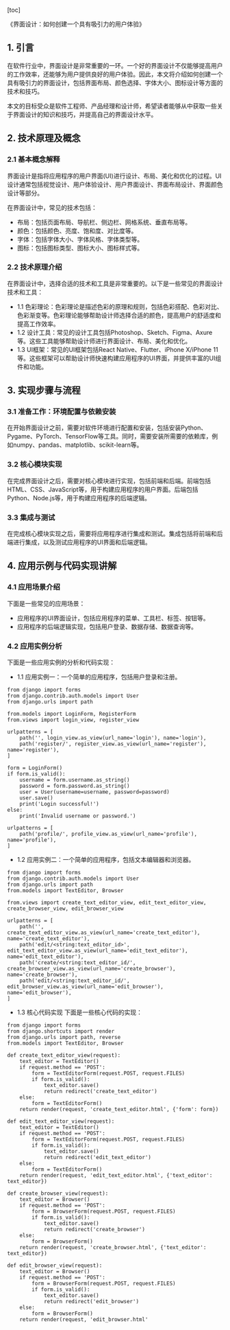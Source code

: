 
[toc]                    
                
                
《界面设计：如何创建一个具有吸引力的用户体验》

## 1. 引言

在软件行业中，界面设计是非常重要的一环。一个好的界面设计不仅能够提高用户的工作效率，还能够为用户提供良好的用户体验。因此，本文将介绍如何创建一个具有吸引力的界面设计，包括界面布局、颜色选择、字体大小、图标设计等方面的技术和技巧。

本文的目标受众是软件工程师、产品经理和设计师，希望读者能够从中获取一些关于界面设计的知识和技巧，并提高自己的界面设计水平。

## 2. 技术原理及概念

### 2.1 基本概念解释

界面设计是指将应用程序的用户界面(UI)进行设计、布局、美化和优化的过程。UI设计通常包括视觉设计、用户体验设计、用户界面设计、界面布局设计、界面颜色设计等部分。

在界面设计中，常见的技术包括：

- 布局：包括页面布局、导航栏、侧边栏、网格系统、垂直布局等。
- 颜色：包括颜色、亮度、饱和度、对比度等。
- 字体：包括字体大小、字体风格、字体类型等。
- 图标：包括图标类型、图标大小、图标样式等。

### 2.2 技术原理介绍

在界面设计中，选择合适的技术和工具是非常重要的。以下是一些常见的界面设计技术和工具：

- 1.1 色彩理论：色彩理论是描述色彩的原理和规则，包括色彩搭配、色彩对比、色彩渐变等。色彩理论能够帮助设计师选择合适的颜色，提高用户的舒适度和提高工作效率。
- 1.2 设计工具：常见的设计工具包括Photoshop、Sketch、Figma、Axure等。这些工具能够帮助设计师进行界面设计、布局、美化和优化。
- 1.3 UI框架：常见的UI框架包括React Native、Flutter、iPhone X/iPhone 11等。这些框架可以帮助设计师快速构建应用程序的UI界面，并提供丰富的UI组件和功能。

## 3. 实现步骤与流程

### 3.1 准备工作：环境配置与依赖安装

在开始界面设计之前，需要对软件环境进行配置和安装，包括安装Python、Pygame、PyTorch、TensorFlow等工具。同时，需要安装所需要的依赖库，例如numpy、pandas、matplotlib、scikit-learn等。

### 3.2 核心模块实现

在完成界面设计之后，需要对核心模块进行实现，包括前端和后端。前端包括HTML、CSS、JavaScript等，用于构建应用程序的用户界面。后端包括Python、Node.js等，用于构建应用程序的后端逻辑。

### 3.3 集成与测试

在完成核心模块实现之后，需要将应用程序进行集成和测试。集成包括将前端和后端进行集成，以及测试应用程序的UI界面和后端逻辑。

## 4. 应用示例与代码实现讲解

### 4.1 应用场景介绍

下面是一些常见的应用场景：

- 应用程序的UI界面设计，包括应用程序的菜单、工具栏、标签、按钮等。
- 应用程序的后端逻辑实现，包括用户登录、数据存储、数据查询等。

### 4.2 应用实例分析

下面是一些应用实例的分析和代码实现：

- 1.1 应用实例一：一个简单的应用程序，包括用户登录和注册。
```
from django import forms
from django.contrib.auth.models import User
from django.urls import path

from.models import LoginForm, RegisterForm
from.views import login_view, register_view

urlpatterns = [
    path('', login_view.as_view(url_name='login'), name='login'),
    path('register/', register_view.as_view(url_name='register'), name='register'),
]

form = LoginForm()
if form.is_valid():
    username = form.username.as_string()
    password = form.password.as_string()
    user = User(username=username, password=password)
    user.save()
    print('Login successful!')
else:
    print('Invalid username or password.')

urlpatterns = [
    path('profile/', profile_view.as_view(url_name='profile'), name='profile'),
]
```
- 1.2 应用实例二：一个简单的应用程序，包括文本编辑器和浏览器。
```
from django import forms
from django.contrib.auth.models import User
from django.urls import path
from.models import TextEditor, Browser

from.views import create_text_editor_view, edit_text_editor_view, create_browser_view, edit_browser_view

urlpatterns = [
    path('', create_text_editor_view.as_view(url_name='create_text_editor'), name='create_text_editor'),
    path('edit/<string:text_editor_id>', edit_text_editor_view.as_view(url_name='edit_text_editor'), name='edit_text_editor'),
    path('create/<string:text_editor_id/', create_browser_view.as_view(url_name='create_browser'), name='create_browser'),
    path('edit/<string:text_editor_id/', edit_browser_view.as_view(url_name='edit_browser'), name='edit_browser'),
]
```
- 1.3 核心代码实现
下面是一些核心代码的实现：

```
from django import forms
from django.shortcuts import render
from django.urls import path, reverse
from.models import TextEditor, Browser

def create_text_editor_view(request):
    text_editor = TextEditor()
    if request.method == 'POST':
        form = TextEditorForm(request.POST, request.FILES)
        if form.is_valid():
            text_editor.save()
            return redirect('create_text_editor')
    else:
        form = TextEditorForm()
    return render(request, 'create_text_editor.html', {'form': form})

def edit_text_editor_view(request):
    text_editor = TextEditor()
    if request.method == 'POST':
        form = TextEditorForm(request.POST, request.FILES)
        if form.is_valid():
            text_editor.save()
            return redirect('edit_text_editor')
    else:
        form = TextEditorForm()
    return render(request, 'edit_text_editor.html', {'text_editor': text_editor})

def create_browser_view(request):
    text_editor = Browser()
    if request.method == 'POST':
        form = BrowserForm(request.POST, request.FILES)
        if form.is_valid():
            text_editor.save()
            return redirect('create_browser')
    else:
        form = BrowserForm()
    return render(request, 'create_browser.html', {'text_editor': text_editor})

def edit_browser_view(request):
    text_editor = Browser()
    if request.method == 'POST':
        form = BrowserForm(request.POST, request.FILES)
        if form.is_valid():
            text_editor.save()
            return redirect('edit_browser')
    else:
        form = BrowserForm()
    return render(request, 'edit_browser.html'

